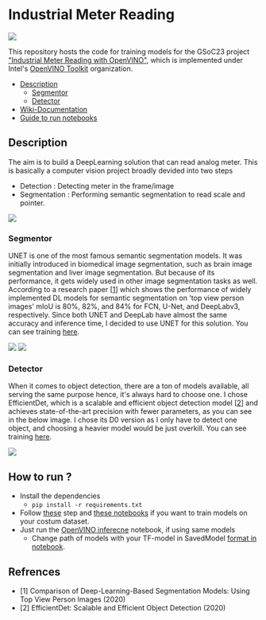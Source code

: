 # Industrial Meter Reading 
![](https://github.com/openvinotoolkit/openvino/assets/71766106/72623109-3b68-4c57-ae6d-b1d07839ec29)

This repository hosts the code for training models for the GSoC23 project ["Industrial Meter Reading with OpenVINO"](https://summerofcode.withgoogle.com/programs/2023/projects/3eKcuFkd), which is implemented under Intel's [OpenVINO Toolkit](https://github.com/openvinotoolkit) organization.

* [Description](#description)
    * [Segmentor](#segmentor)
    * [Detector](#detector)
* [Wiki-Documentation](https://github.com/ashish-2005/GSoC23-OpenVINO/wiki)
* [Guide to run notebooks](#how-to-run-)
  
## Description

The aim is to build a DeepLearning solution that can read analog meter. This is basically a computer vision project broadly devided into two steps
* Detection : Detecting meter in the frame/image
* Segmentation : Performing semantic segmentation to read scale and pointer.

![](https://user-images.githubusercontent.com/71766106/245456398-49028900-a253-46d2-bc3d-7515671f8d6f.gif)

### Segmentor

UNET is one of the most famous semantic segmentation models. It was initially introduced in biomedical image segmentation, such as brain image segmentation and liver image segmentation. But because of its performance, it gets widely used in other image segmentation tasks as well.
According to a research paper [[1](#Refrences)] which shows the performance of widely implemented DL models for semantic segmentation on 'top view person images' mIoU is 80%, 82%, and 84% for FCN, U-Net, and DeepLabv3, respectively.
Since both UNET and DeepLab have almost the same accuracy and inference time, I decided to use UNET for this solution. You can see training [here](training-notebooks/segmentor_training.ipynb).

![](https://github.com/openvinotoolkit/openvino/assets/71766106/45cd4ec8-60ff-49ae-8701-fc5b0548f60c)
![](https://github.com/openvinotoolkit/openvino/assets/71766106/975a5b9e-448c-485e-b23a-420378259ddb)

### Detector

When it comes to object detection, there are a ton of models available, all serving the same purpose hence, it's always hard to choose one. I chose EfficientDet, which is a scalable and efficient object detection model [[2](#Refrences)] and achieves state-of-the-art precision with fewer parameters, as you can see in the below image. I chose its D0 version as I only have to detect one object, and choosing a heavier model would be just overkill. You can see training [here](training-notebooks/detector_training.ipynb).

![](https://user-images.githubusercontent.com/71766106/245152449-2939f7c9-b287-4a4b-9617-f04cb1910bc1.png)

## How to run ?
* Install the dependencies
  * `pip install -r requirements.txt`
* Follow [these](https://github.com/ashish-2005/GSoC23-OpenVINO/wiki/Training-Models#training-on-custom-data) step and [these notebooks](/training-notebooks) if you want to train models on your costum dataset.
* Just run the [OpenVINO inferecne](/OV-meter-reader.ipynb) notebook, if using same models
  * Change path of models with your TF-model in SavedModel [format in notebook](/OV-meter-reader.ipynb).


## Refrences
* [1] Comparison of Deep-Learning-Based Segmentation Models: Using Top View Person Images (2020)
* [2] EfficientDet: Scalable and Efficient Object Detection (2020)
  
